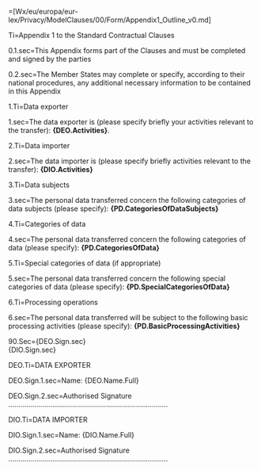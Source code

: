 =[Wx/eu/europa/eur-lex/Privacy/ModelClauses/00/Form/Appendix1_Outline_v0.md]

Ti=Appendix 1 to the Standard Contractual Clauses

0.1.sec=This Appendix forms part of the Clauses and must be completed and signed by the parties

0.2.sec=The Member States may complete or specify, according to their national procedures, any additional necessary information to be contained in this Appendix

1.Ti=Data exporter

1.sec=The data exporter is (please specify briefly your activities relevant to the transfer): <b>{DEO.Activities}</b>.

2.Ti=Data importer

2.sec=The data importer is (please specify briefly activities relevant to the transfer): <b>{DIO.Activities}</b>

3.Ti=Data subjects

3.sec=The personal data transferred concern the following categories of data subjects (please specify):  <b>{PD.CategoriesOfDataSubjects}</b>

4.Ti=Categories of data

4.sec=The personal data transferred concern the following categories of data (please specify): <b>{PD.CategoriesOfData}</b>

5.Ti=Special categories of data (if appropriate)

5.sec=The personal data transferred concern the following special categories of data (please specify):  <b>{PD.SpecialCategoriesOfData}</b>

6.Ti=Processing operations

6.sec=The personal data transferred will be subject to the following basic processing activities (please specify): <b>{PD.BasicProcessingActivities}</b>

90.Sec={DEO.Sign.sec}<br>{DIO.Sign.sec}

DEO.Ti=DATA EXPORTER

DEO.Sign.1.sec=Name: {DEO.Name.Full}

DEO.Sign.2.sec=Authorised Signature ................................................................................

DIO.Ti=DATA IMPORTER

DIO.Sign.1.sec=Name: {DIO.Name.Full}

DIO.Sign.2.sec=Authorised Signature ................................................................................